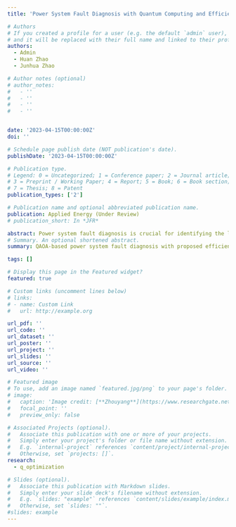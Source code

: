 ```yaml
---
title: 'Power System Fault Diagnosis with Quantum Computing and Efficient Gate Decomposition'

# Authors
# If you created a profile for a user (e.g. the default `admin` user), write the username (folder name) here
# and it will be replaced with their full name and linked to their profile.
authors:
  - Admin
  - Huan Zhao
  - Junhua Zhao

# Author notes (optional)
# author_notes:
#   - ''
#   - ''
#   - ''
#   - ''


date: '2023-04-15T00:00:00Z'
doi: ''

# Schedule page publish date (NOT publication's date).
publishDate: '2023-04-15T00:00:00Z'

# Publication type.
# Legend: 0 = Uncategorized; 1 = Conference paper; 2 = Journal article;
# 3 = Preprint / Working Paper; 4 = Report; 5 = Book; 6 = Book section;
# 7 = Thesis; 8 = Patent
publication_types: ['2']

# Publication name and optional abbreviated publication name.
publication: Applied Energy (Under Review)
# publication_short: In *JFR*

abstract: Power system fault diagnosis is crucial for identifying the location and causes of the fault process and providing fault decision-making basis for the dispatchers. However, classical methods suffer from significant time-consuming, memory overhead, and computational complexity issues as the scale of system increases. With the rapid development of quantum computing technology, the combinatorial optimization solution method based on quantum computing has shown certain advantages in computational time. Therefore, this paper proposes a quantum computing based power system fault diagnosis method with Quantum Approximate Optimization Algorithm (QAOA). The proposed method uses the Ising model to construct the problem Hamiltonian, which completely preserves the coupling relationship between the faulty components and the various operations of protective relays (PR) and circuit breakers (CB). Additionally, the symmetric equivalent decomposition of the multi-z-rotation gate is proposed to enhance the problem-solving efficiency under current equipment limitations. Furthermore, a method to reduce the number of qubits required by quantum computing is proposed, which utilizes the small probability events characteristic of the power system. The simulation results based on a test system show that proposed methods can achieve the same optimal results and have a faster speed than the classical algorithm.
# Summary. An optional shortened abstract.
summary: QAOA-based power system fault diagnosis with proposed efficient quantum gate decomposition.

tags: []

# Display this page in the Featured widget?
featured: true

# Custom links (uncomment lines below)
# links:
# - name: Custom Link
#   url: http://example.org

url_pdf: ''
url_code: ''
url_dataset: ''
url_poster: ''
url_project: ''
url_slides: ''
url_source: ''
url_video: ''

# Featured image
# To use, add an image named `featured.jpg/png` to your page's folder.
# image:
#   caption: 'Image credit: [**Zhouyang**](https://www.researchgate.net/profile/Zhou-Yang-18/research)'
#   focal_point: ''
#   preview_only: false

# Associated Projects (optional).
#   Associate this publication with one or more of your projects.
#   Simply enter your project's folder or file name without extension.
#   E.g. `internal-project` references `content/project/internal-project/index.md`.
#   Otherwise, set `projects: []`.
research:
  - q_optimization

# Slides (optional).
#   Associate this publication with Markdown slides.
#   Simply enter your slide deck's filename without extension.
#   E.g. `slides: "example"` references `content/slides/example/index.md`.
#   Otherwise, set `slides: ""`.
#slides: example
---
```

